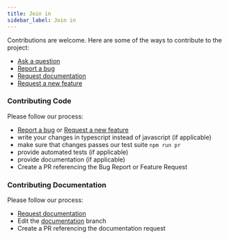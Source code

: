 ```yaml
---
title: Join in
sidebar_label: Join in
---
```


Contributions are welcome. Here are some of the ways to contribute to the project:

- [Ask a question](https://github.com/digitonic/perform-application/issues/new?assignees=&labels=question&template=question.md&title=Question%3A+)
- [Report a bug](https://github.com/digitonic/perform-application/issues/new?assignees=&labels=bug&template=bug_report.md&title=Bug+Report%3A+)
- [Request documentation](https://github.com/digitonic/perform-application/issues/new?assignees=&labels=documentation&template=documentation.md&title=Needs+Documentation%3A+)
- [Request a new feature](https://github.com/digitonic/perform-application/issues/new?assignees=&labels=&template=feature_request.md&title=)

### Contributing Code

Please follow our process:

- [Report a bug](https://github.com/digitonic/perform-application/issues/new?assignees=&labels=bug&template=bug_report.md&title=Bug+Report%3A+) or [Request a new feature](https://github.com/digitonic/perform-application/issues/new?assignees=&labels=&template=feature_request.md&title=)
- write your changes in typescript instead of javascript (if applicable)
- make sure that changes passes our test suite `npm run pr`
- provide automated tests (if applicable)
- provide documentation (if applicable)
- Create a PR referencing the Bug Report or Feature Request

### Contributing Documentation

Please follow our process:
- [Request documentation](https://github.com/digitonic/perform-application/issues/new?assignees=&labels=documentation&template=documentation.md&title=Needs+Documentation%3A+)
- Edit the [documentation](https://github.com/daniel-samson/typefs/tree/documentation) branch
- Create a PR referencing the documentation request

